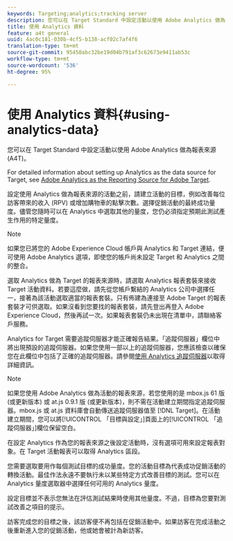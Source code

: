 ```yaml
---
keywords: Targeting;analytics;tracking server
description: 您可以在 Target Standard 中設定活動以使用 Adobe Analytics 做為報表來源 (A4T)。
title: 使用 Analytics 資料
feature: a4t general
uuid: 4ac0c181-030b-4cf5-b138-acf02c7af4f6
translation-type: tm+mt
source-git-commit: 95450abc32be19d04b791af3c62673e9411ab53c
workflow-type: tm+mt
source-wordcount: '536'
ht-degree: 95%

---
```



# 使用 Analytics 資料{#using-analytics-data}

您可以在 Target Standard 中設定活動以使用 Adobe Analytics 做為報表來源 (A4T)。

For detailed information about setting up Analytics as the data source for Target, see [Adobe Analytics as the Reporting Source for Adobe Target](/help/c-integrating-target-with-mac/a4t/a4t.md).

設定使用 Analytics 做為報表來源的活動之前，請建立活動的目標，例如改善每位訪客帶來的收入 (RPV) 或增加購物車的點擊次數。選擇促銷活動的最終成功量度。儘管您隨時可以在 Analytics 中選取其他的量度，您仍必須指定預期此測試產生作用的特定量度。

>[!NOTE]
>
>如果您已將您的 Adobe Experience Cloud 帳戶與 Analytics 和 Target 連結，便可使用 Adobe Analytics 選項，即使您的帳戶尚未設定 Target 和 Analytics 之間的整合。

選取 Analytics 做為 Target 的報表來源時，請選取 Analytics 報表套裝來接收 Target 活動資料。若要這麼做，請先從您帳戶繫結的 Analytics 公司中選擇任一，接著為該活動選取適當的報表套裝。只有佈建為連接至 Adobe Target 的報表套裝才可供選取。如果沒看到您要找的報表套裝，請先登出再登入 Adobe Experience Cloud，然後再試一次。如果報表套裝仍未出現在清單中，請聯絡客戶服務。

Analytics for Target 需要追蹤伺服器才能正確報告結果。「追蹤伺服器」欄位中將出現預設的追蹤伺服器。如果您使用一部以上的追蹤伺服器，您應該檢查以確保您在此欄位中包括了正確的追蹤伺服器。請參閱[使用 Analytics 追蹤伺服器](/help/c-integrating-target-with-mac/a4t/analytics-tracking-server.md#task_72077BA7E93C4A65A715A18F32228823)以取得詳細資訊。

>[!NOTE]
>
>如果您使用 Adobe Analytics 做為活動的報表來源，若您使用的是 mbox.js 61 版 (或更新版本) 或 at.js 0.9.1 版 (或更新版本)，則不需在活動建立期間指定追蹤伺服器。mbox.js 或 at.js 資料庫會自動傳送追蹤伺服器值至 [!DNL Target]。在活動建立期間，您可以將[!UICONTROL 「目標與設定」]頁面上的[!UICONTROL 「追蹤伺服器」]欄位保留空白。

在設定 Analytics 作為您的報表來源之後設定活動時，沒有選項可用來設定報表對象。在 Target 活動報表可以取得 Analytics 區段。

您需要選取要用作每個測試目標的成功量度。您的活動目標為代表成功促銷活動的轉換活動。最佳作法永遠不要執行未以某些特定方式改善目標的測試。您可以在 Analytics 量度選取器中選擇任何可用的 Analytics 量度。

設定目標並不表示您無法在評估測試結果時使用其他量度。不過，目標為您要對測試改善之項目的提示。

訪客完成您的目標之後，該訪客便不再包括在促銷活動中。如果訪客在完成活動之後重新進入您的促銷活動，他或她會被計為新訪客。
